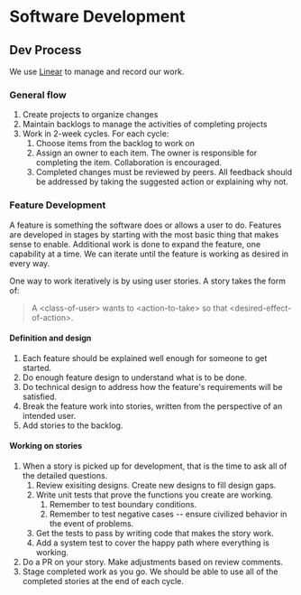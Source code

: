 # Software Development

## Dev Process

We use [Linear](https://linear.app/) to manage and record our work.

### General flow

1. Create projects to organize changes
2. Maintain backlogs to manage the activities of completing projects
3. Work in 2-week cycles. For each cycle:
   1. Choose items from the backlog to work on
   2. Assign an owner to each item. The owner is responsible for completing the item. Collaboration is encouraged.
   3. Completed changes must be reviewed by peers. All feedback should be addressed by taking the suggested action or explaining why not.

### Feature Development

A feature is something the software does or allows a user to do. Features are developed in stages by starting with the most basic thing that makes sense to enable. Additional work is done to expand the feature, one capability at a time. We can iterate until the feature is working as desired in every way.

One way to work iteratively is by using user stories. A story takes the form of:

> A \<class-of-user\> wants to \<action-to-take\> so that \<desired-effect-of-action\>.

#### Definition and design

1. Each feature should be explained well enough for someone to get started.
2. Do enough feature design to understand what is to be done.
3. Do technical design to address how the feature's requirements will be satisfied.
4. Break the feature work into stories, written from the perspective of an intended user.
5. Add stories to the backlog.

#### Working on stories

1. When a story is picked up for development, that is the time to ask all of the detailed questions.
   1. Review exisiting designs. Create new designs to fill design gaps.
   2. Write unit tests that prove the functions you create are working.
      1. Remember to test boundary conditions.
      2. Remember to test negative cases -- ensure civilized behavior in the event of problems.
   3. Get the tests to pass by writing code that makes the story work.
   4. Add a system test to cover the happy path where everything is working.
2. Do a PR on your story. Make adjustments based on review comments.
3. Stage completed work as you go. We should be able to use all of the completed stories at the end of each cycle.
